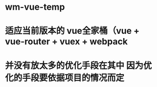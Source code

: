 # wm-vue-temp

# 适应当前版本的 vue全家桶（vue + vue-router + vuex + webpack

# 并没有放太多的优化手段在其中 因为优化的手段要依据项目的情况而定

